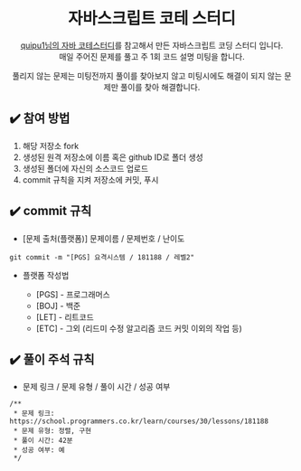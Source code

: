 
<div align="center">  

# 자바스크립트 코테 스터디
[quipu1님의 자바 코테스터디](https://github.com/quipu1/codingtest-study)를 참고해서 만든 자바스크립트 코딩 스터디 입니다.</br>
매일 주어진 문제를 풀고 주 1회 코드 설명 미팅을 합니다.

풀리지 않는 문제는 미팅전까지 풀이를 찾아보지 않고 미팅시에도 해결이 되지 않는 문제만 풀이를 찾아 해결합니다.

</div>


## ✔️ 참여 방법

1. 해당 저장소 fork
2. 생성된 원격 저장소에 이름 혹은 github ID로 폴더 생성
3. 생성된 폴더에 자신의 소스코드 업로드
4. commit 규칙을 지켜 저장소에 커밋, 푸시


## ✔️ commit 규칙

- [문제 출처(플랫폼)] 문제이름 / 문제번호 / 난이도

```
git commit -m "[PGS] 요격시스템 / 181188 / 레벨2" 
```

- 플랫폼 작성법

  - [PGS] - 프로그래머스
  - [BOJ] - 백준
  - [LET] - 리트코드
  - [ETC] - 그외 (리드미 수정 알고리즘 코드 커밋 이외의 작업 등)


## ✔️ 풀이 주석 규칙

- 문제 링크 / 문제 유형 / 풀이 시간 / 성공 여부

```
/**
 * 문제 링크: https://school.programmers.co.kr/learn/courses/30/lessons/181188
 * 문제 유형: 정렬, 구현
 * 풀이 시간: 42분
 * 성공 여부: 예
 */
```
